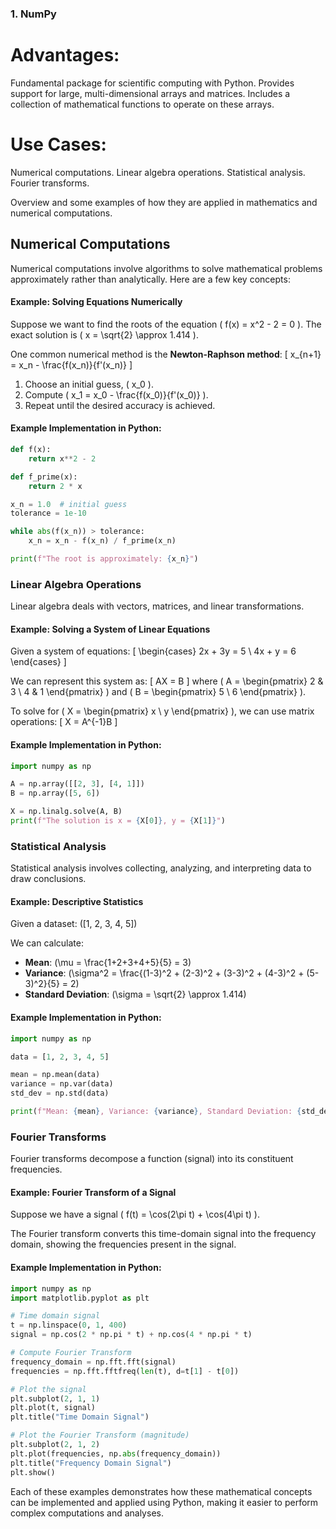 ### 1. NumPy

# Advantages:
Fundamental package for scientific computing with Python.
Provides support for large, multi-dimensional arrays and matrices.
Includes a collection of mathematical functions to operate on these arrays.

# Use Cases:
Numerical computations.
Linear algebra operations.
Statistical analysis.
Fourier transforms.

Overview and some examples of how they are applied in mathematics and numerical computations.

## Numerical Computations

Numerical computations involve algorithms to solve mathematical problems approximately rather than analytically. Here are a few key concepts:

#### Example: Solving Equations Numerically
Suppose we want to find the roots of the equation \( f(x) = x^2 - 2 = 0 \). The exact solution is \( x = \sqrt{2} \approx 1.414 \).

One common numerical method is the **Newton-Raphson method**:
\[ x_{n+1} = x_n - \frac{f(x_n)}{f'(x_n)} \]

1. Choose an initial guess, \( x_0 \).
2. Compute \( x_1 = x_0 - \frac{f(x_0)}{f'(x_0)} \).
3. Repeat until the desired accuracy is achieved.

#### Example Implementation in Python:
```python
def f(x):
    return x**2 - 2

def f_prime(x):
    return 2 * x

x_n = 1.0  # initial guess
tolerance = 1e-10

while abs(f(x_n)) > tolerance:
    x_n = x_n - f(x_n) / f_prime(x_n)

print(f"The root is approximately: {x_n}")
```

### Linear Algebra Operations

Linear algebra deals with vectors, matrices, and linear transformations.

#### Example: Solving a System of Linear Equations
Given a system of equations:
\[ 
\begin{cases}
2x + 3y = 5 \\
4x + y = 6 
\end{cases}
\]

We can represent this system as:
\[ AX = B \]
where \( A = \begin{pmatrix} 2 & 3 \\ 4 & 1 \end{pmatrix} \) and \( B = \begin{pmatrix} 5 \\ 6 \end{pmatrix} \).

To solve for \( X = \begin{pmatrix} x \\ y \end{pmatrix} \), we can use matrix operations:
\[ X = A^{-1}B \]

#### Example Implementation in Python:
```python
import numpy as np

A = np.array([[2, 3], [4, 1]])
B = np.array([5, 6])

X = np.linalg.solve(A, B)
print(f"The solution is x = {X[0]}, y = {X[1]}")
```

### Statistical Analysis

Statistical analysis involves collecting, analyzing, and interpreting data to draw conclusions.

#### Example: Descriptive Statistics
Given a dataset: \([1, 2, 3, 4, 5]\)

We can calculate:
- **Mean**: \(\mu = \frac{1+2+3+4+5}{5} = 3\)
- **Variance**: \(\sigma^2 = \frac{(1-3)^2 + (2-3)^2 + (3-3)^2 + (4-3)^2 + (5-3)^2}{5} = 2\)
- **Standard Deviation**: \(\sigma = \sqrt{2} \approx 1.414\)

#### Example Implementation in Python:
```python
import numpy as np

data = [1, 2, 3, 4, 5]

mean = np.mean(data)
variance = np.var(data)
std_dev = np.std(data)

print(f"Mean: {mean}, Variance: {variance}, Standard Deviation: {std_dev}")
```

### Fourier Transforms

Fourier transforms decompose a function (signal) into its constituent frequencies.

#### Example: Fourier Transform of a Signal
Suppose we have a signal \( f(t) = \cos(2\pi t) + \cos(4\pi t) \).

The Fourier transform converts this time-domain signal into the frequency domain, showing the frequencies present in the signal.

#### Example Implementation in Python:
```python
import numpy as np
import matplotlib.pyplot as plt

# Time domain signal
t = np.linspace(0, 1, 400)
signal = np.cos(2 * np.pi * t) + np.cos(4 * np.pi * t)

# Compute Fourier Transform
frequency_domain = np.fft.fft(signal)
frequencies = np.fft.fftfreq(len(t), d=t[1] - t[0])

# Plot the signal
plt.subplot(2, 1, 1)
plt.plot(t, signal)
plt.title("Time Domain Signal")

# Plot the Fourier Transform (magnitude)
plt.subplot(2, 1, 2)
plt.plot(frequencies, np.abs(frequency_domain))
plt.title("Frequency Domain Signal")
plt.show()
```

Each of these examples demonstrates how these mathematical concepts can be implemented and applied using Python, making it easier to perform complex computations and analyses.
